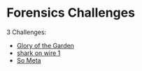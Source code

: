 # Forensics Challenges

3 Challenges:
- [Glory of the Garden](Glory_of_the_Garden.md)
- [shark on wire 1](shark_on_wire_1.md)
- [So Meta](So_Meta.md)
